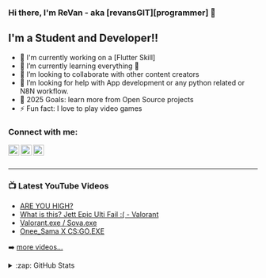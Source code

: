 ### Hi there, I'm ReVan - aka [revansGIT][programmer] 👋


## I'm a Student and Developer!!

- 🔭 I'm currently working on a [Flutter Skill]
- 🌱 I’m currently learning everything 🤣
- 👯 I’m looking to collaborate with other content creators
- 🤔 I’m looking for help with App development or any python related or N8N workflow. 
- 🥅 2025 Goals: learn more from Open Source projects
- ⚡ Fun fact: I love to play video games

### Connect with me:

[<img align="left" alt="revansGIT | Discord" width="22px" src="https://cdn.jsdelivr.net/npm/simple-icons@v3/icons/discord.svg" />][discord]
[<img align="left" alt="revansGIT | Facebook" width="22px" src="https://cdn.jsdelivr.net/npm/simple-icons@v3/icons/facebook.svg" />][page]
[<img align="left" alt="revansGIT | YouTube" width="22px" src="https://cdn.jsdelivr.net/npm/simple-icons@v3/icons/youtube.svg" />][youtube]

<br />
<br />

---

### 📺 Latest YouTube Videos

<!-- YOUTUBE:START -->
- [ARE YOU HIGH?](https://www.youtube.com/watch?v=fQTUScjAAYg&t=107s)
- [What is this? Jett Epic Ulti Fail :( - Valorant](https://www.youtube.com/watch?v=xVSBFLODOt4&ab_channel=ReVan)
- [Valorant.exe / Sova.exe](https://www.youtube.com/watch?v=bagK_rwNMro&t=10s&ab_channel=ReVan)
- [Onee_Sama X CS:GO.EXE](https://www.youtube.com/watch?v=wieljDLmXhE&ab_channel=ReVan)
<!-- YOUTUBE:END -->

➡️ [more videos...](https://www.youtube.com/channel/UCH53Ku7w-GX5gRrg4jIZgtg)

<details>
  <summary>:zap: GitHub Stats</summary>

  ![revansGIT's GitHub stats](https://github-readme-stats.vercel.app/api?username=revansGIT&show_icons=true&theme=dracula)

</details>

[discord]: https://discord.gg/fCXnUKX
[page]: https://www.facebook.com/good.man.arkantosk
[youtube]: https://www.youtube.com/channel/UCH53Ku7w-GX5gRrg4jIZgtg
